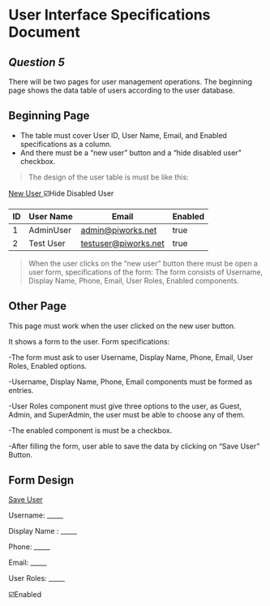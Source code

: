 # User Interface Specifications Document
## _Question 5_

There will be two pages for user management operations.
The beginning page shows the data table of users according to the user database.

## Beginning Page

- The table must cover User ID, User Name, Email, and Enabled specifications as a column.
- And there must be a “new user” button and a “hide disabled user” checkbox.

>The design of the user table is must be like this:

[New User ](http://userform.com/) :ballot_box_with_check:Hide Disabled User

|ID  |User Name   |Email                 |Enabled  |
|----|------------|----------------------|---------|
| 1  |AdminUser   |admin@piworks.net     |true     |
| 2  |Test User   |testuser@piworks.net  |true     |


>When the user clicks on the “new user” button there must be open a user form, specifications of the form: 
>The form consists of Username, Display Name, Phone, Email, User Roles, Enabled components.



## Other Page

This page must work when the user clicked on the new user button.

It shows a form to the user. Form specifications:



-The form must ask to user Username, Display Name, Phone, Email, User Roles, Enabled options.

-Username, Display Name, Phone, Email components must be formed as entries.

-User Roles component must give three options to the user, as Guest, Admin, and SuperAdmin, the user must be able to choose any of them.

-The enabled component is must be a checkbox.

-After filling the form, user able to save the data by clicking on “Save User” Button. 

## Form Design

[Save User ](http://userform.com/)

Username: _____

Display Name : _____

Phone: _____

Email: _____

User Roles: _____

:ballot_box_with_check:Enabled


